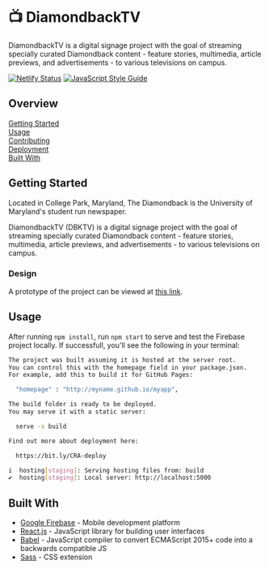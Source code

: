 # :tv: DiamondbackTV

DiamondbackTV is a digital signage project with the goal of streaming
specially curated Diamondback content - feature stories, multimedia, article
previews, and advertisements - to various televisions on campus.

[![Netlify Status](https://api.netlify.com/api/v1/badges/326bab86-c6f9-4a06-81b3-6b30f1a8d9ce/deploy-status)](https://app.netlify.com/sites/dbktv/deploys)
[![JavaScript Style Guide](https://img.shields.io/badge/code_style-standard-brightgreen.svg)](https://standardjs.com)

## Overview

[Getting Started](#getting-started)  
[Usage](#usage)  
[Contributing](docs/CONTRIBUTING.md)  
[Deployment](docs/DEPLOYMENT.md)  
[Built With](#built-with)

## Getting Started

Located in College Park, Maryland, The Diamondback is the University of
Maryland's student run newspaper.

DiamondbackTV (DBKTV) is a digital signage project with the goal of streaming
specially curated Diamondback content - feature stories, multimedia, article
previews, and advertisements - to various televisions on campus.

### Design

A prototype of the project can be viewed at [this link][1].

## Usage

After running `npm install`, run `npm start` to serve and test the Firebase
project locally. If successfull, you'll see the following in your terminal:

```bash
The project was built assuming it is hosted at the server root.
You can control this with the homepage field in your package.json.
For example, add this to build it for GitHub Pages:

  "homepage" : "http://myname.github.io/myapp",

The build folder is ready to be deployed.
You may serve it with a static server:

  serve -s build

Find out more about deployment here:

  https://bit.ly/CRA-deploy

i  hosting[staging]: Serving hosting files from: build
✔  hosting[staging]: Local server: http://localhost:5000
```

## Built With

- [Google Firebase][1] - Mobile development platform
- [React.js][2] - JavaScript library for building user interfaces
- [Babel][3] - JavaScript compiler to convert ECMAScript 2015+ code into a backwards compatible JS
- [Sass][4] - CSS extension

[1]: https://firebase.google.com/
[2]: https://reactjs.com/
[3]: https://babeljs.io/docs/en/#jsx-and-react
[4]: https://sass-lang.com
